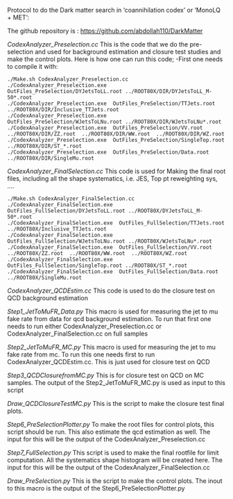 Protocol to do the Dark matter search in ‘coannihilation codex’ or ‘MonoLQ + MET’:

The github repository is : https://github.com/abdollah110/DarkMatter

*CodexAnalyzer_Preselection.cc*
This is the code that we do the pre-selection and used for background estimation and closure test studies and make the control plots. Here is how one can run this code;
-First one needs to compile it with:

```shell
./Make.sh CodexAnalyzer_Preselection.cc
./CodexAnalyzer_Preselection.exe  OutFiles_PreSelection/DYJetsToLL.root ../ROOT80X/DIR/DYJetsToLL_M-50*.root
./CodexAnalyzer_Preselection.exe  OutFiles_PreSelection/TTJets.root ../ROOT80X/DIR/Inclusive_TTJets.root
./CodexAnalyzer_Preselection.exe  OutFiles_PreSelection/WJetsToLNu.root ../ROOT80X/DIR/WJetsToLNu*.root
./CodexAnalyzer_Preselection.exe  OutFiles_PreSelection/VV.root ../ROOT80X/DIR/ZZ.root  ../ROOT80X/DIR/WW.root  ../ROOT80X/DIR/WZ.root
./CodexAnalyzer_Preselection.exe  OutFiles_PreSelection/SingleTop.root ../ROOT80X/DIR/ST_*.root
./CodexAnalyzer_Preselection.exe  OutFiles_PreSelection/Data.root ../ROOT80X/DIR/SingleMu.root
```


*CodexAnalyzer_FinalSelection.cc*
This code is used for Making the final root files, including all the shape systematics, i.e. JES, Top pt reweighting sys, ….

```shell
./Make.sh CodexAnalyzer_FinalSelection.cc
./CodexAnalyzer_FinalSelection.exe  OutFiles_FullSelection/DYJetsToLL.root ../ROOT80X/DYJetsToLL_M-50*.root
./CodexAnalyzer_FinalSelection.exe  OutFiles_FullSelection/TTJets.root ../ROOT80X/Inclusive_TTJets.root
./CodexAnalyzer_FinalSelection.exe  OutFiles_FullSelection/WJetsToLNu.root ../ROOT80X/WJetsToLNu*.root
./CodexAnalyzer_FinalSelection.exe  OutFiles_FullSelection/VV.root ../ROOT80X/ZZ.root  ../ROOT80X/WW.root  ../ROOT80X/WZ.root
./CodexAnalyzer_FinalSelection.exe  OutFiles_FullSelection/SingleTop.root ../ROOT80X/ST_*.root
./CodexAnalyzer_FinalSelection.exe  OutFiles_FullSelection/Data.root ../ROOT80X/SingleMu.root
```

*CodexAnalyzer_QCDEstim.cc*
This code is used to do the closure test on QCD background estimation



*Step1_JetToMuFR_Data.py*
This macro is used for measuring the jet to mu fake rate from data for qcd background estimation. To run that first one needs to run either CodexAnalyzer_Preselection.cc or CodexAnalyzer_FinalSelection.cc on full samples

*Step2_JetToMuFR_MC.py*
This macro is used for measuring the jet to mu fake rate from mc. To run this one needs first to run CodexAnalyzer_QCDEstim.cc. This is just used for closure test on QCD

*Step3_QCDClosurefromMC.py*
This is for closure test on QCD on MC samples. The output of the Step2_JetToMuFR_MC.py is used as input to this script

*Draw_QCDClosureTestMC.py*
This is the script to make the closure test final plots.

*Step6_PreSelectionPlotter.py*
To make the root files for control plots, this script should be run. This also estimate the qcd estimation as well. The input for this will be the output of the CodexAnalyzer_Preselection.cc

*Step7_FullSelection.py*
This script is used to make the final rootfile for limit computation. All the systematics shape histogram will be created here. The input for this will be the output of the CodexAnalyzer_FinalSelection.cc



*Draw_PreSelection.py*
This is the script to make the control plots. The inout to this macro is the output of the Step6_PreSelectionPlotter.py




